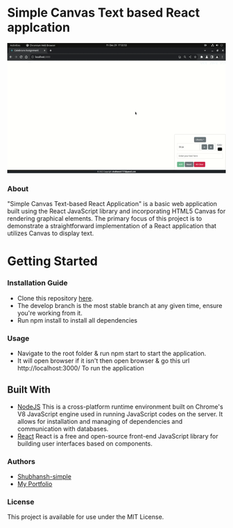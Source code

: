# Simple Canvas Text based React applcation
<p align="center">
  <a alt="Canvas React Application" href="https://shub.pythonanywhere.com/profile">
    <img alt="Logo" src="https://raw.githubusercontent.com/Shubhansh-Simple/React-Canvas/main/Screenshots/Project-Demo.gif" height="300" /> 
  </a>
</p>

### About
"Simple Canvas Text-based React Application" is a basic web application built using the React JavaScript library and incorporating HTML5 Canvas for rendering graphical elements. The primary focus of this project is to demonstrate a straightforward implementation of a React application that utilizes Canvas to display text.

# Getting Started

### Installation Guide
* Clone this repository [here](https://github.com/Shubhansh-Simple/React-Canvas.git).
* The develop branch is the most stable branch at any given time, ensure you're working from it.
* Run npm install to install all dependencies

### Usage
* Navigate to the root folder & run npm start to start the application.
* It will open browser if it isn't then open browser & go this url http://localhost:3000/ To run the application

## Built With
* [NodeJS](https://nodejs.org/) This is a cross-platform runtime environment built on Chrome's V8 JavaScript engine used in running JavaScript codes on the server. It allows for installation and managing of dependencies and communication with databases.
* [React](https://react.dev/) React is a free and open-source front-end JavaScript library for building user interfaces based on components.

### Authors
* [Shubhansh-simple](https://github.com/Shubhansh-Simple)
* [My Portfolio](https://shub.pythonanywhere.com/profile/)
  
### License
This project is available for use under the MIT License.
